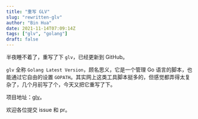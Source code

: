 ```yaml
---
title: "重写 GLV"
slug: "rewritten-glv"
author: "Bin Hua"
date: 2021-11-14T07:09:14Z
tags: ["glv", "golang"]
draft: false
---
```


半夜睡不着了，重写了下 `glv`，已经更新到 GitHub。

`glv` 全称 `Golang Latest Version`，顾名思义，它是一个管理 Go 语言的脚本，也能通过它自由的设置 `GOPATH`。其实网上这类工具脚本挺多的，但感觉都弄得太复杂了，几个月前写了个，今天又把它重写了下。

项目地址：[glv](https://github.com/tourcoder/glv)。

欢迎各位提交 issue 和 pr。
